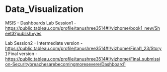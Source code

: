 # Data_Visualization
MSIS - Dashboards
Lab Session1 - https://public.tableau.com/profile/tanushree3514#!/vizhome/book1_new/Sheet3?publish=yes

Lab Session2 - Intermediate version - https://public.tableau.com/profile/tanushree3514#!/vizhome/Final1_23/Story1
               Final version - https://public.tableau.com/profile/tanushree3514#!/vizhome/Final_submission-Securitybreachesarebecomingmoresevere/Dashboard1
